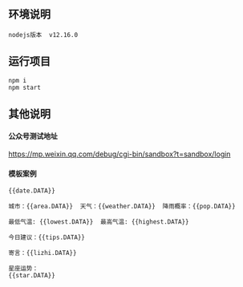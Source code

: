 ## 环境说明

```
nodejs版本  v12.16.0
```

## 运行项目

```shell
npm i
npm start
```

## 其他说明

#### 公众号测试地址

https://mp.weixin.qq.com/debug/cgi-bin/sandbox?t=sandbox/login

#### 模板案例

```
{{date.DATA}}

城市：{{area.DATA}}  天气：{{weather.DATA}}  降雨概率：{{pop.DATA}}

最低气温: {{lowest.DATA}}  最高气温: {{highest.DATA}}

今日建议：{{tips.DATA}}

寄言：{{lizhi.DATA}}

星座运势：
{{star.DATA}}
```
